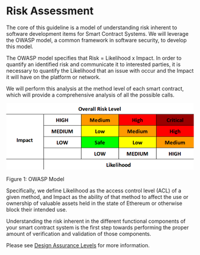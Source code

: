 # Risk Assessment

The core of this guideline is a model of understanding risk inherent to software development items for Smart Contract Systems.
We will leverage the OWASP model, a common framework in software security, to develop this model.

The OWASP model specifies that Risk = Likelihood x Impact. In order to quantify an identified risk
and communicate it to interested parties, it is necessary to quantify the Likelihood that an issue with occur
and the Impact it will have on the platform or network.

We will perform this analysis at the method level of each smart contract, which will provide
a comprehensive analysis of all the possible calls.
  
![Risk Rating](risk_levels.png)

Figure 1: OWASP Model

Specifically, we define Likelihood as the access control level (ACL) of a given method,
and Impact as the ability of that method to affect the use or ownership of valuable assets
held in the state of Ethereum or otherwise block their intended use.

Understanding the risk inherent in the different functional components of your smart contract system
is the first step towards performing the proper amount of verification and validation of those components.

Please see [Design Assurance Levels](design-assurance-level) for more information.
